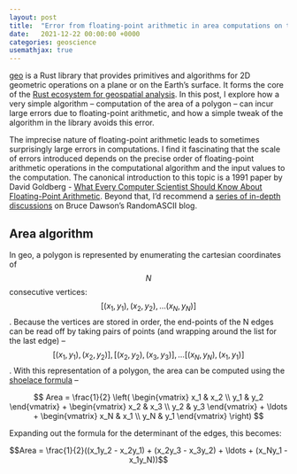 ```yaml
---
layout: post
title:  "Error from floating-point arithmetic in area computations on the Earth’s surface"
date:   2021-12-22 00:00:00 +0000
categories: geoscience
usemathjax: true
---
```


[geo][lib-geo] is a Rust library that provides primitives and algorithms for 2D geometric operations on a plane or on the Earth’s surface. It forms the core of the [Rust ecosystem for geospatial analysis][georust-org]. In this post, I explore how a very simple algorithm – computation of the area of a polygon – can incur large errors due to floating-point arithmetic, and how a simple tweak of the algorithm in the library avoids this error.

The imprecise nature of floating-point arithmetic leads to sometimes surprisingly large errors in computations. I find it fascinating that the scale of errors introduced depends on the precise order of floating-point arithmetic operations in the computational algorithm and the input values to the computation. The canonical introduction to this topic is a 1991 paper by David Goldberg - [What Every Computer Scientist Should Know About Floating-Point Arithmetic][acm-goldberg]. Beyond that, I’d recommend a [series of in-depth discussions][randomascii-fp] on Bruce Dawson’s RandomASCII blog.

## Area algorithm

In geo, a polygon is represented by enumerating the cartesian coordinates of $$N$$ consecutive vertices: $$[(x_1, y_1), (x_2, y_2), … (x_N, y_N)]$$. Because the vertices are stored in order, the end-points of the N edges can be read off by taking pairs of points (and wrapping around the list for the last edge) –  $$[(x_1, y_1), (x_2, y_2)], [(x_2, y_2), (x_3, y_3)], … [(x_N, y_N), (x_1, y_1)]$$. With this representation of a polygon, the area can be computed using the [shoelace formula][mathworld-polygonarea] –

$$
 Area = \frac{1}{2}
 \left(
    \begin{vmatrix}
    x_1 & x_2 \\
    y_1 & y_2
    \end{vmatrix}
    +
    \begin{vmatrix}
    x_2 & x_3 \\
    y_2 & y_3
    \end{vmatrix}
    +
    \ldots
    +
    \begin{vmatrix}
    x_N & x_1 \\
    y_N & y_1
    \end{vmatrix}
\right)
$$

Expanding out the formula for the determinant of the edges, this becomes:

$$Area = \frac{1}{2}((x_1y_2 - x_2y_1) + (x_2y_3 - x_3y_2) + \ldots + (x_Ny_1 - x_1y_N))$$

[acm-goldberg]: https://dl.acm.org/doi/10.1145/103162.103163
[georust-org]: https://georust.org/
[lib-geo]: https://lib.rs/crates/geo
[mathworld-polygonarea]: https://mathworld.wolfram.com/PolygonArea.html
[randomascii-fp]: https://randomascii.wordpress.com/2012/02/25/comparing-floating-point-numbers-2012-edition/